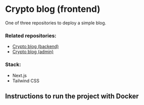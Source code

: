 # Crypto blog (frontend)
One of three repositories to deploy a simple blog.

### Related repositories:
- [Crypto blog (backend)](https://github.com/Mr-Good-Cat/blog-backend-nestjs)
- [Crypto blog (admin)](https://github.com/Mr-Good-Cat/blog-admin-react-app)



### Stack:
- Next.js
- Tailwind CSS


## Instructions to run the project with Docker
